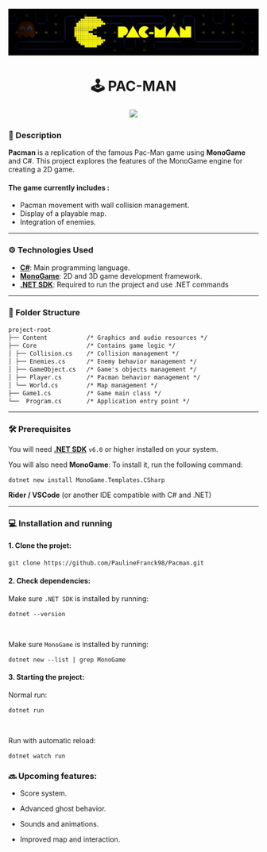 ![](/banner-pacman.png)

<h1 align="center">🕹️ PAC-MAN</h1>

<p align="center">
  <a href="https://skillicons.dev">
    <img src="https://skillicons.dev/icons?i=cs,dotnet,rider" />
  </a
</p>

<br/>

### 📃 Description

__Pacman__ is a replication of the famous Pac-Man game using __MonoGame__ and C#. This project explores the features of the MonoGame engine for creating a 2D game.

#### The game currently includes :

* Pacman movement with wall collision management.
* Display of a playable map.
* Integration of enemies.
  
---

### ⚙️ Technologies Used

* __[C#](https://learn.microsoft.com/fr-fr/dotnet/csharp/)__:  Main programming language.
* __[MonoGame](https://monogame.net/)__: 2D and 3D game development framework.
* __[.NET SDK](https://dotnet.microsoft.com/en-us/)__:  Required to run the project and use .NET commands

---

### 📁 Folder Structure
```
project-root
├── Content           /* Graphics and audio resources */
├── Core              /* Contains game logic */
│ ├── Collision.cs    /* Collision management */
│ ├── Enemies.cs      /* Enemy behavior management */
│ ├── GameObject.cs   /* Game's objects management */
│ ├── Player.cs       /* Pacman behavior management */
│ └── World.cs        /* Map management */
├── Game1.cs          /* Game main class */
└──  Program.cs       /* Application entry point */
```
---

### 🛠️ Prerequisites

You will need  __[.NET SDK](https://dotnet.microsoft.com/en-us/)__  `v6.0` or higher installed on your system.

You will also need __MonoGame__: To install it, run the following command:  
```
dotnet new install MonoGame.Templates.CSharp
```
__Rider / VSCode__ (or another IDE compatible with C# and .NET)

---

### 💻 Installation and running


#### 1. __Clone the projet:__
   
```
git clone https://github.com/PaulineFranck98/Pacman.git
```


#### 2. __Check dependencies:__

Make sure `.NET SDK` is installed by running:
```
dotnet --version
```

<br/>

Make sure `MonoGame` is installed by running:
```
dotnet new --list | grep MonoGame
```

#### 3. __Starting the project:__

Normal run: 
```
dotnet run
```
<br/>

Run with automatic reload: 
```
dotnet watch run
```

### 🔜 Upcoming features:

* Score system.

* Advanced ghost behavior.

* Sounds and animations.

* Improved map and interaction.


